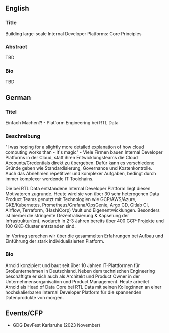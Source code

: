 ## English

### Title

Building large-scale Internal Developer Platforms: Core Principles

### Abstract

TBD

### Bio

TBD

## German

### Titel

Einfach Machen?! - Platform Engineering bei RTL Data

### Beschreibung

"I was hoping for a slightly more detailed explanation of how cloud computing works than - It's magic" - Viele Firmen bauen Internal Developer Platforms in der Cloud, statt ihren Entwicklungsteams die Cloud Accounts/Credentials direkt zu übergeben. Dafür kann es verschiedene Gründe geben wie Standardisierung, Governance und Kostenkontrolle. Auch das Abnehmen repetitiver und komplexer Aufgaben, bedingt durch immer komplexer werdende IT Toolchains.

Die bei RTL Data entstandene Internal Developer Platform liegt diesen Motivatoren zugrunde. Heute wird sie von über 30 sehr heterogenen Data Product Teams genutzt mit Technologien wie GCP/AWS/Azure, GKE/Kubernetes, Prometheus/Grafana/OpsGenie, Argo CD, Gitlab CI, Airflow, Terraform, (HashiCorp) Vault und Eigenentwicklungen. Besonders ist hierbei die stringente Dezentralisierung & Kapselung der Infrastruktur(en), wodurch in 2-3 Jahren bereits über 400 GCP-Projekte und 100 GKE-Cluster entstanden sind.

Im Vortrag sprechen wir über die gesammelten Erfahrungen bei Aufbau und Einführung der stark individualisierten Platform.

### Bio

Arnold konzipiert und baut seit über 10 Jahren IT-Plattformen für Großunternehmen in Deutschland. Neben dem technischen Engineering beschäftigte er sich auch als Architekt und Product Owner in der Unternehmensorganisation und Product Management. Heute arbeitet Arnold als Head of Data Core bei RTL Data mit seinen Kolleg:innen an einer hochskalierbaren Internal Developer Platform für die spannenden Datenprodukte von morgen.

## Events/CFP

* GDG DevFest Karlsruhe (2023 November)
